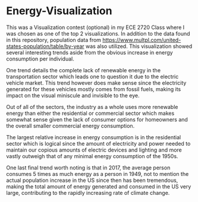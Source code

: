 # Energy-Visualization
This was a Visualization contest (optional) in my ECE 2720 Class where I was chosen as one of the top 2 visualizations.
In addition to the data found in this repository, population data from 	https://www.multpl.com/united-states-population/table/by-year was also utilized. This visualization showed several interesting trends aside from the obvious increase in energy consumption per individual.

One trend details the complete lack of renewable energy in the transportation sector which leads one to question it 
due to the electric vehicle market. This trend however does make sense since the electricity generated for these vehicles
mostly comes from fossil fuels, making its impact on the visual miniscule and invisible to the eye. 

Out of all of the sectors, the industry as a whole uses more renewable energy than either the residential or commercial sector which makes somewhat sense
given the lack of consumer options for homeowners and the overall smaller commercial energy consumption. 

The largest relative increase in energy consumption is in the residential sector which is logical since the amount of electricity
and power needed to maintain our copious amounts of electric devices and lighting and more vastly outweigh that of any minimal
energy consumption of the 1950s. 

One last final trend worth noting is that in 2017, the average person consumes 5 times as much energy as a person in 1949,
not to mention the actual population increase in the US since then has been tremendous, making the total amount of energy
generated and consumed in the US very large, contributing to the rapidly increasing rate of climate change. 
